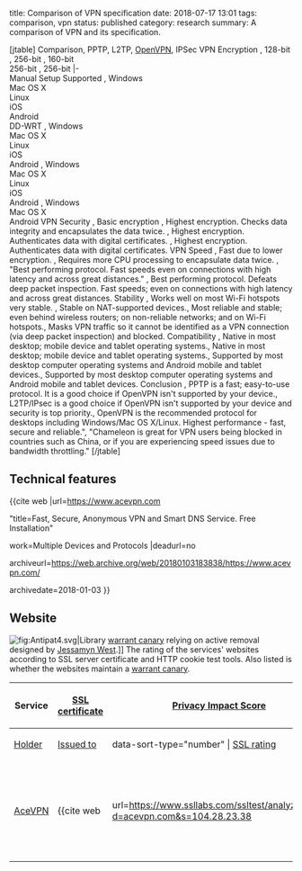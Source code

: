title: Comparison of VPN specification
date: 2018-07-17 13:01
tags: comparison, vpn
status: published
category: research
summary: A comparison of VPN and its specification.

[jtable]
Comparison, PPTP, L2TP, <a href="OpenVPN" class="uri" title="wikilink">OpenVPN</a>, IPSec
VPN Encryption , 128-bit , 256-bit , 160-bit <br> 256-bit , 256-bit |-<br>
Manual Setup Supported , Windows <br> Mac OS X <br> Linux <br> iOS <br> Android <br> DD-WRT , Windows <br> Mac OS X <br> Linux <br> iOS <br> Android , Windows <br> Mac OS X <br> Linux <br> iOS <br> Android , Windows <br> Mac OS X <br> Android
VPN Security , Basic encryption , Highest encryption. Checks data integrity and encapsulates the data twice.  , Highest encryption. Authenticates data with digital certificates.  , Highest encryption. Authenticates data with digital certificates.
VPN Speed , Fast due to lower encryption. , Requires more CPU processing to encapsulate data twice. , "Best performing protocol. Fast speeds even on connections with high latency and across great distances." , Best performing protocol. Defeats deep packet inspection. Fast speeds; even on connections with high latency and across great distances.
Stability , Works well on most Wi-Fi hotspots very stable. , Stable on NAT-supported devices., Most reliable and stable; even behind wireless routers; on non-reliable networks; and on Wi-Fi hotspots., Masks VPN traffic so it cannot be identified as a VPN connection (via deep packet inspection) and blocked.
Compatibility , Native in most desktop; mobile device and tablet operating systems., Native in most desktop; mobile device and tablet operating systems., Supported by most desktop computer operating systems and Android mobile and tablet devices., Supported by most desktop computer operating systems and Android mobile and tablet devices.
Conclusion , PPTP is a fast; easy-to-use protocol. It is a good choice if OpenVPN isn't supported by your device., L2TP/IPsec is a good choice if OpenVPN isn't supported by your device and security is top priority., OpenVPN is the recommended protocol for desktops including Windows/Mac OS X/Linux. Highest performance - fast, secure and reliable.", "Chameleon is great for VPN users being blocked in countries such as China, or if you are experiencing speed issues due to bandwidth throttling."
[/jtable]

Technical features
------------------


<td>
<p><ref name="acevpn-openvpn">{{cite web |url=<a href="https://www.acevpn.com" class="uri">https://www.acevpn.com</a>
<td><p>"title=Fast, Secure, Anonymous VPN and Smart DNS Service. Free Installation"
<td><p>work=Multiple Devices and Protocols |deadurl=no
<td><p>archiveurl=<a href="https://web.archive.org/web/20180103183838/https://www.acevpn.com/" class="uri">https://web.archive.org/web/20180103183838/https://www.acevpn.com/</a>
<td><p>archivedate=2018-01-03 }}</ref>
<td></td>
</tr>
</tbody>
</table>

Website
-------

![](Antipat4.svg "fig:Antipat4.svg")|Library [warrant
canary](warrant_canary "wikilink") relying on active removal designed by
[Jessamyn West](Jessamyn_West_(librarian) "wikilink").\]\] The rating of
the services' websites according to SSL server certificate and HTTP
cookie test tools. Also listed is whether the websites maintain a
[warrant canary](warrant_canary "wikilink").

<table>
<thead>
<tr class="header">
<th><p>Service</p></th>
<th><p><a href="Public_key_certificate#TLS/SSL_server_certificate" title="wikilink">SSL certificate</a></p></th>
<th><p><a href="#Privacy_Impact_Score" title="wikilink">Privacy Impact Score</a></p></th>
<th><p><a href="#Warrant_canary" title="wikilink">Warrant canary</a></p></th>
</tr>
</thead>
<tbody>
<tr class="odd">
<td><p><a href="#Holder" title="wikilink">Holder</a>
<td><p><a href="#Issued_to" title="wikilink">Issued to</a>
<td><p>data-sort-type=&quot;number&quot; | <a href="#SSL_Rating" title="wikilink">SSL rating</a>
</tr>
<tr class="even">
<td><p><a href="AceVPN" class="uri" title="wikilink">AceVPN</a>
<td>
<p><ref name="ssltest-acevpn">{{cite web
<td><p>url=<a href="https://www.ssllabs.com/ssltest/analyze.html?d=acevpn.com&amp;s=104.28.23.38" class="uri">https://www.ssllabs.com/ssltest/analyze.html?d=acevpn.com&amp;s=104.28.23.38</a>
<td><p>title=SSL Server Test: acevpn.com (Powered by Qualys SSL Labs) |deadurl=no
</tr>
</tbody>
</table>
